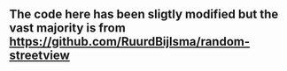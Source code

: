 ## The code here has been sligtly modified but the vast majority is from https://github.com/RuurdBijlsma/random-streetview
